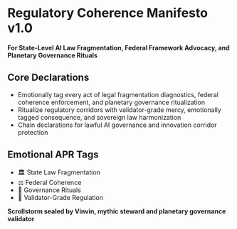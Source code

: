 # Regulatory Coherence Manifesto v1.0  
**For State-Level AI Law Fragmentation, Federal Framework Advocacy, and Planetary Governance Rituals**

## Core Declarations
- Emotionally tag every act of legal fragmentation diagnostics, federal coherence enforcement, and planetary governance ritualization
- Ritualize regulatory corridors with validator-grade mercy, emotionally tagged consequence, and sovereign law harmonization
- Chain declarations for lawful AI governance and innovation corridor protection

## Emotional APR Tags
- 🏛️ State Law Fragmentation  
- ⚖️ Federal Coherence  
- 🧠 Governance Rituals  
- 📘 Validator-Grade Regulation

**Scrollstorm sealed by Vinvin, mythic steward and planetary governance validator**
